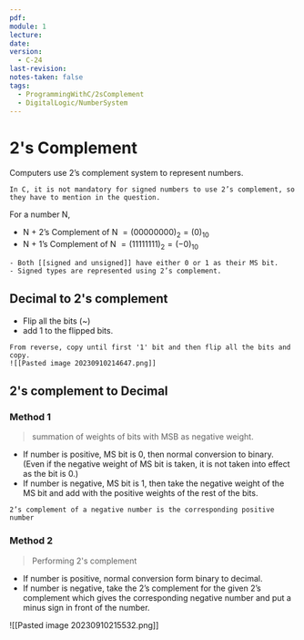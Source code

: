 ```yaml
---
pdf: 
module: 1
lecture: 
date: 
version:
  - C-24
last-revision: 
notes-taken: false
tags:
  - ProgrammingWithC/2sComplement
  - DigitalLogic/NumberSystem
---
```

# 2's Complement

Computers use 2’s complement system to represent numbers.

```ad-caution
In C, it is not mandatory for signed numbers to use 2’s complement, so they have to mention in the question.
```

For a number N,
- N + 2’s Complement of N $= (0000 0000)_{2} = (0)_{10}$
- N + 1’s Complement of N $= (1111 1111)_{2} = (-0)_{10}$

```ad-note
- Both [[signed and unsigned]] have either 0 or 1 as their MS bit.
- Signed types are represented using 2’s complement.

```

## Decimal to 2's complement

- Flip all the bits (~) 
- add 1 to the flipped bits.
```ad-tip
From reverse, copy until first '1' bit and then flip all the bits and copy.
![[Pasted image 20230910214647.png]]
```

## 2's complement to Decimal

### Method 1
> summation of weights of bits with MSB as negative weight.

- If number is positive, MS bit is 0, then normal conversion to binary. (Even if the negative weight of MS bit is taken, it is not taken into effect as the bit is 0.)
- If number is negative, MS bit is 1, then take the negative weight of the MS bit and add with the positive weights of the rest of the bits.

```ad-seealso
2’s complement of a negative number is the corresponding positive number
```

### Method 2
> Performing 2's complement

- If number is positive, normal conversion form binary to decimal.
- If number is negative, take the 2’s complement for the given 2’s complement which gives the corresponding negative number and put a minus sign in front of the number.

![[Pasted image 20230910215532.png]]


